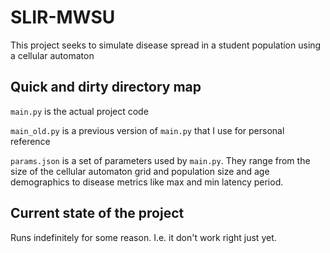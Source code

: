 # SLIR-MWSU

This project seeks to simulate disease spread in a student population using a cellular automaton

## Quick and dirty directory map

`main.py` is the actual project code

`main_old.py` is a previous version of `main.py` that I use for personal reference

`params.json` is a set of parameters used by `main.py`. They range from the size of the cellular automaton grid and population size and age demographics to disease metrics like max and min latency period.

## Current state of the project

Runs indefinitely for some reason. I.e. it don't work right just yet.
